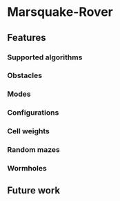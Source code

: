 # Marsquake-Rover

## Features

### Supported algorithms

### Obstacles

### Modes

### Configurations

### Cell weights

### Random mazes

### Wormholes

## Future work
